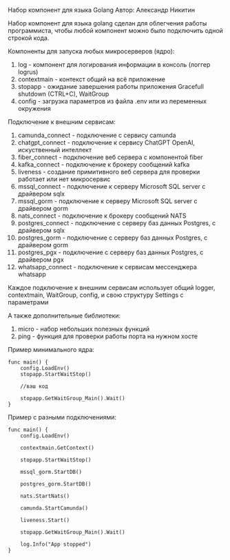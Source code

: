 Набор компонент для языка Golang
Автор: Александр Никитин

Набор компонент для языка golang сделан для облегчения работы программиста,
чтобы любой компонент можно было подключить одной строкой кода.

Компоненты для запуска любых микросерверов (ядро):
1. log - компонент для логирования информации в консоль (логгер logrus)
2. contextmain - контекст общий на всё приложение
3. stopapp - ожидание завершения работы приложения Gracefull shutdown (CTRL+C), WaitGroup
4. config - загрузка параметров из файла .env или из переменных окружения

Подключение к внешним сервисам:
1. camunda_connect - подключение с сервису camunda
2. chatgpt_connect - подключение к сервису ChatGPT OpenAI, искуственный интеллект
3. fiber_connect - подключение веб сервера с компонентой fiber
4. kafka_connect - подключение к брокеру сообщений kafka
5. liveness - создание примитивного веб сервера для проверки работает или нет микросервис
6. mssql_connect - подключение к серверу Microsoft SQL server с драйвером sqlx
7. mssql_gorm - подключение к серверу Microsoft SQL server с драйвером gorm
8. nats_connect - подключение к брокеру сообщений NATS
9. postgres_connect - подключение с серверу баз данных Postgres, с драйвером sqlx
10. postgres_gorm - подключение с серверу баз данных Postgres, с драйвером gorm
11. postgres_pgx - подключение с серверу баз данных Postgres, с драйвером pgx
12. whatsapp_connect - подключение к сервисам мессенджера whatsapp

Каждое подключение к внешним сервисам использует общий logger, contextmain, WaitGroup,
config, и свою структуру Settings с параметрами

А также дополнительные библиотеки:
1. micro - набор небольших полезных функций
2. ping - функция для проверки работы порта на нужном хосте

Пример минимального ядра:
```
func main() {
	config.LoadEnv()
	stopapp.StartWaitStop()

	//ваш код

	stopapp.GetWaitGroup_Main().Wait()
}
```


Пример с разными подключениями:
```
func main() {
	config.LoadEnv()

	contextmain.GetContext()

	stopapp.StartWaitStop()

	mssql_gorm.StartDB()

	postgres_gorm.StartDB()

	nats.StartNats()

	camunda.StartCamunda()

	liveness.Start()

	stopapp.GetWaitGroup_Main().Wait()

	log.Info("App stopped")
}
```
